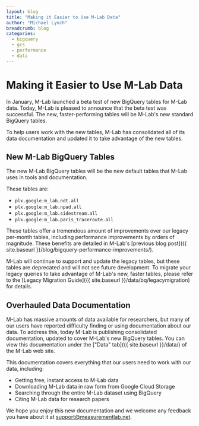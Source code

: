 ```yaml
---
layout: blog
title: "Making it Easier to Use M-Lab Data"
author: "Michael Lynch"
breadcrumb: blog
categories:
  - bigquery
  - gcs
  - performance
  - data
---
```


# Making it Easier to Use M-Lab Data

In January, M-Lab launched a beta test of new BigQuery tables for M-Lab data. Today, M-Lab is pleased to announce that the beta test was successful. The new, faster-performing tables will be M-Lab's new standard BigQuery tables.

To help users work with the new tables, M-Lab has consolidated all of its data documentation and updated it to take advantage of the new tables.

<!--more-->

## New M-Lab BigQuery Tables

The new M-Lab BigQuery tables will be the new default tables that M-Lab uses in tools and documentation.

These tables are:

* `plx.google:m_lab.ndt.all`
* `plx.google:m_lab.npad.all`
* `plx.google:m_lab.sidestream.all`
* `plx.google:m_lab.paris_traceroute.all`

These tables offer a tremendous amount of improvements over our legacy per-month tables, including performance improvements by orders of magnitude. These benefits are detailed in M-Lab's [previous blog post]({{ site.baseurl }}/blog/bigquery-performance-improvements/).

M-Lab will continue to support and update the legacy tables, but these tables are deprecated and will not see future development. To migrate your legacy queries to take advantage of M-Lab's new, faster tables, please refer to the [Legacy Migration Guide]({{ site.baseurl }}/data/bq/legacymigration) for details.

## Overhauled Data Documentation

M-Lab has massive amounts of data available for researchers, but many of our users have reported difficulty finding or using documentation about our data. To address this, today M-Lab is publishing consolidated documentation, updated to cover M-Lab's new BigQuery tables. You can view this documentation under the ["Data" tab]({{ site.baseurl }}/data/) of the M-Lab web site.

This documentation covers everything that our users need to work with our data, including:

* Getting free, instant access to M-Lab data
* Downloading M-Lab data in raw form from Google Cloud Storage
* Searching through the entire M-Lab dataset using BigQuery
* Citing M-Lab data for research papers

We hope you enjoy this new documentation and we welcome any feedback you have about it at [support@measurementlab.net](mailto:support@measurementlab.net).
